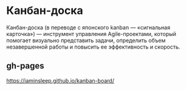 # Канбан-доска

Канбан-доска (в переводе с японского kanban — «сигнальная карточка») — инструмент управления Agile-проектами, который помогает визуально представить задачи, определить объем незавершенной работы и повысить ее эффективность и скорость.

## gh-pages

https://iaminsleep.github.io/kanban-board/
